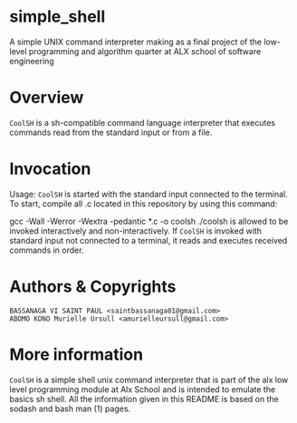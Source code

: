# simple_shell
A simple UNIX command interpreter making as a final project of the low-level programming and algorithm quarter at ALX school of software engineering

# Overview
```CoolSH``` is a sh-compatible command language interpreter that executes commands read from the standard input or from a file.

# Invocation
Usage: ```CoolSH``` is started with the standard input connected to the terminal. To start, compile all .c located in this repository by using this command:

gcc -Wall -Werror -Wextra -pedantic *.c -o coolsh ./coolsh is allowed to be invoked interactively and non-interactively. If ```CoolSH``` is invoked with standard input not connected to a terminal, it reads and executes received commands in order.

# Authors & Copyrights
    BASSANAGA VI SAINT PAUL <saintbassanaga01@gmail.com>
    ABOMO KONO Murielle Ursull <amurielleursull@gmail.com>

# More information
``CoolSH`` is a simple shell unix command interpreter that is part of the alx low level programming module at Alx School and is intended to emulate the basics sh shell. All the information given in this README is based on the sodash and bash man (1) pages.